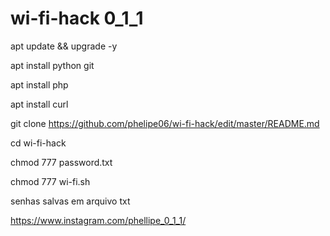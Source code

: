 # wi-fi-hack  0_1_1

apt update && upgrade -y

apt install python git

apt install php

apt install curl

git clone https://github.com/phelipe06/wi-fi-hack/edit/master/README.md

cd wi-fi-hack

chmod 777 password.txt

chmod 777 wi-fi.sh

senhas salvas em arquivo txt



https://www.instagram.com/phellipe_0_1_1/

